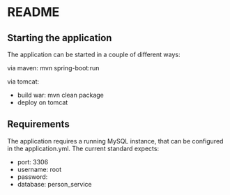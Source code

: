 # README

## Starting the application
The application can be started in a couple of different ways:

via maven: mvn spring-boot:run

via tomcat:
* build war: mvn clean package
* deploy on tomcat

## Requirements

The application requires a running MySQL instance, that can be configured in the application.yml. The current standard expects:

* port: 3306
* username: root
* password: 
* database: person_service
